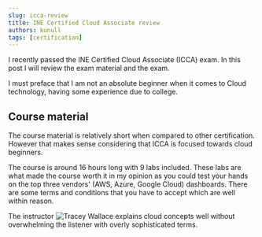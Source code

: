 ```yaml
---
slug: icca-review
title: INE Certified Cloud Associate review
authors: kunull
tags: [certification]
---
```


I recently passed the INE Certified Cloud Associate (ICCA) exam. In this post I will review the exam material and the exam.

<!-- truncate -->

I must preface that I am not an absolute beginner when it comes to Cloud technology, having some experience due to college.

## Course material

The course material is relatively short when compared to other certification. However that makes sense considering that ICCA is focused towards cloud beginners.

The course is around 16 hours long with 9 labs included. These labs are what made the course worth it in my opinion as you could test your hands on the top three vendors' (AWS, Azure, Google Cloud) dashboards. There are some terms and conditions that you have to accept which are well within reason.

The instructor ![Tracey Wallace](https://www.linkedin.com/in/tracy-wallace-tec) explains cloud concepts well without overwhelming the listener with overly sophisticated terms.
